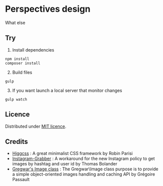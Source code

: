 Perspectives design
===================

What else

Try
-----------------------

1) Install dependencies

```
npm install
composer install
```

2) Build files

```
gulp
```

3) If you want launch a local server that monitor changes

```
gulp watch
```

Licence
-------

Distributed under [MIT licence](LICENSE).

Credits
-------

* [Higgcss](https://github.com/robinparisi/higgcss/) : A great minimalist CSS framework by Robin Parisi
* [Instagram-Grabber](https://github.com/Bolandish/Instagram-Grabber) : A workaround for the new Instagram policy to get images by hashtag and user id by Thomas Bolander
* [Gregwar's Image class](https://github.com/Gregwar/Image) : The Gregwar\Image class purpose is to provide a simple object-oriented images handling and caching API by Grégoire Passault
